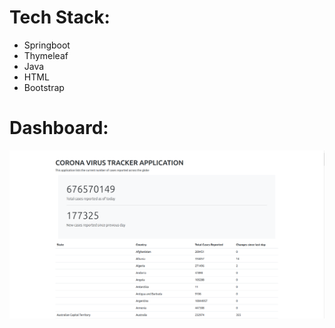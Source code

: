 <h1>Tech Stack:</h1>

- Springboot
- Thymeleaf
- Java
- HTML
- Bootstrap

<h1>Dashboard:</h1>
<img src="screenshot/Dashboard.png">